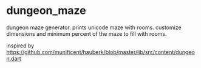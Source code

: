 # dungeon_maze
dungeon maze generator. prints unicode maze with rooms. customize dimensions and minimum percent of the maze to fill with rooms.

inspired by https://github.com/munificent/hauberk/blob/master/lib/src/content/dungeon.dart